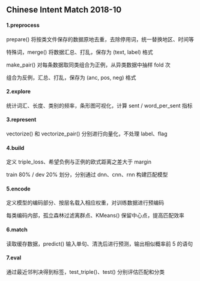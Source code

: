 ## Chinese Intent Match 2018-10

#### 1.preprocess

prepare() 将按类文件保存的数据原地去重，去除停用词，统一替换地区、时间等

特殊词，merge() 将数据汇总、打乱，保存为 (text, label) 格式

make_pair() 对每条数据取同类组合为正例，从异类数据中抽样 fold 次

组合为反例，汇总、打乱，保存为 (anc, pos, neg) 格式

#### 2.explore

统计词汇、长度、类别的频率，条形图可视化，计算 sent / word_per_sent 指标

#### 3.represent

vectorize() 和 vectorize_pair() 分别进行向量化，不处理 label、flag

#### 4.build

定义 triple_loss、希望负例与正例的欧式距离之差大于 margin

train 80% / dev 20% 划分，分别通过 dnn、cnn、rnn 构建匹配模型

#### 5.encode

定义模型的编码部分、按层名载入相应权重，对训练数据进行预编码

每类编码内部，孤立森林过滤离群点、KMeans() 保留中心点，提高匹配效率

#### 6.match

读取缓存数据，predict() 输入单句、清洗后进行预测，输出相似概率前 5 的语句

#### 7.eval

通过最近邻判决得到标签，test_triple()、test() 分别评估匹配和分类